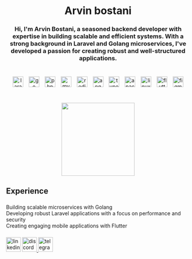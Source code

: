 <h1 align="center">Arvin bostani</h1>

###

<h3 align="center">Hi, I'm Arvin Bostani, a seasoned backend developer with expertise in building scalable and efficient systems. With a strong background in Laravel and Golang microservices, I've developed a passion for creating robust and well-structured applications.</h3>

###

<br clear="both">

<div align="center">
  <img src="https://img.shields.io/badge/Laravel-FF2D20?logo=laravel&logoColor=white&style=for-the-badge" height="29" alt="laravel logo"  />
  <img width="7" />
  <img src="https://img.shields.io/badge/Go-00ADD8?logo=go&logoColor=white&style=for-the-badge" height="29" alt="go logo"  />
  <img width="7" />
  <img src="https://img.shields.io/badge/PHP-777BB4?logo=php&logoColor=black&style=for-the-badge" height="29" alt="php logo"  />
  <img width="7" />
  <img src="https://img.shields.io/badge/MySQL-4479A1?logo=mysql&logoColor=white&style=for-the-badge" height="29" alt="mysql logo"  />
  <img width="7" />
  <img src="https://img.shields.io/badge/Redis-DC382D?logo=redis&logoColor=white&style=for-the-badge" height="29" alt="redis logo"  />
  <img width="7" />
  <img src="https://img.shields.io/badge/Angular-DD0031?logo=angular&logoColor=white&style=for-the-badge" height="29" alt="angularjs logo"  />
  <img width="7" />
  <img src="https://img.shields.io/badge/TypeScript-3178C6?logo=typescript&logoColor=white&style=for-the-badge" height="29" alt="typescript logo"  />
  <img width="7" />
  <img src="https://img.shields.io/badge/Apache-D22128?logo=apache&logoColor=white&style=for-the-badge" height="29" alt="apache logo"  />
  <img width="7" />
  <img src="https://img.shields.io/badge/Linux-FCC624?logo=linux&logoColor=black&style=for-the-badge" height="29" alt="linux logo"  />
  <img width="7" />
  <img src="https://img.shields.io/badge/Flutter-02569B?logo=flutter&logoColor=white&style=for-the-badge" height="29" alt="flutter logo"  />
  <img width="7" />
  <img src="https://img.shields.io/badge/Figma-F24E1E?logo=figma&logoColor=white&style=for-the-badge" height="29" alt="figma logo"  />
</div>

###

<br clear="both">

<div align="center">
  <img height="200" src="https://ibb.co/Y7mNz15Z"  />
</div>

###

<h2 align="left">Experience</h2>

###

<p align="left">Building scalable microservices with Golang<br>Developing robust Laravel applications with a focus on performance and security<br>Creating engaging mobile applications with Flutter</p>

###

<div align="left">
  <img src="https://img.shields.io/static/v1?message=LinkedIn&logo=linkedin&label=&color=0077B5&logoColor=white&labelColor=&style=flat" height="40" alt="linkedin logo"  />
  <a href="https://discord.com/users/561880529918492674" target="_blank">
    <img src="https://img.shields.io/static/v1?message=Discord&logo=discord&label=&color=7289DA&logoColor=white&labelColor=&style=flat" height="40" alt="discord logo"  />
  </a>
  <a href="https://t.me/devbstni" target="_blank">
    <img src="https://img.shields.io/static/v1?message=Telegram&logo=telegram&label=&color=2CA5E0&logoColor=white&labelColor=&style=flat" height="40" alt="telegram logo"  />
  </a>
</div>

###
